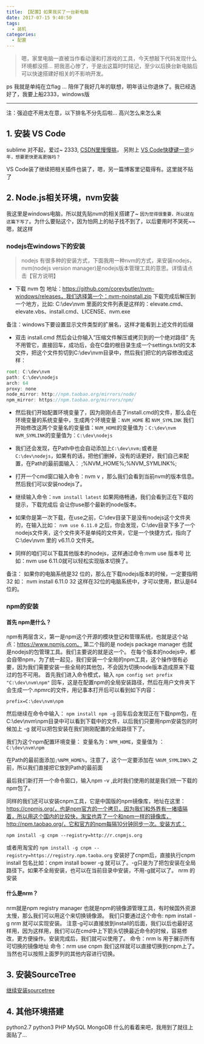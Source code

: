 ```yaml
---
title: 【配置】如果我买了一台新电脑
date: 2017-07-15 9:40:50
tags: 
  - 装机
categories: 
  - 配置
---
```


> 嗯，家里电脑一直被当作看动漫和打游戏的工具，今天想敲下代码发现什么环境都没搭… 把我恶心惨了，于是出这篇时时铭记，至少以后换台新电脑后可以快速搭建好相关的不影响开发。

ps 我就是单纯在立flag … 陪伴了我好几年的联想，明年该让你退休了。我已经选好了，我要上船2333，windows版

<!-- more -->

---

注：强迫症不用太在意，以下排名不分先后啦… 高兴怎么来怎么来

## 1. 安装 VS Code

sublime 对不起，爱过~  2333,  <a href="http://download.csdn.net/search?keywords=vscode">CSDN里慢慢挑</a>， 另附上 <a href="https://segmentfault.com/a/1190000007688656">VS Code快捷键一览</a>`少年，想要更快更高更强吗？`

VS Code装了继续把相关插件也装了，嗯，另一篇博客里记载得有。这里就不贴了

## 2. Node.js相关环境，nvm安装

我这里是windows电脑，所以就先贴nvm的相关搭建了~ `因为觉得很重要，所以就在这篇下写了`。为什么要贴这个，因为怕网上的帖子找不到了，以后要用时不哭死~~嗯，就这样

### nodejs在windows下的安装

> nodejs 有很多种的安装方式，下面我用一种nvm的方式，来安装nodejs，nvm(nodejs version manager)是nodejs版本管理工具的意思。详情请点击【官方说明】

* 下载 nvm 包 地址：https://github.com/coreybutler/nvm-windows/releases，我们选择第一个：nvm-noinstall.zip 下载完成后解压到一个地方，比如: C:\dev\nvm 里面的文件列表是这样的：elevate.cmd、elevate.vbs、install.cmd、LICENSE、nvm.exe

备注：windows下要设置显示文件类型的扩展名，这样才能看到上述文件的后缀

* 双击 install.cmd 然后会让你输入”压缩文件解压或拷贝到的一个绝对路径” 先不用管它，直接回车，成功后，会在C盘的根目录生成一个settings.txt的文本文件，把这个文件剪切到C:\dev\nvm目录中，然后我们把它的内容修改成这样：

```js
root: C:\dev\nvm 
path: C:\dev\nodejs 
arch: 64 
proxy: none 
node_mirror: http://npm.taobao.org/mirrors/node/ 
npm_mirror: https://npm.taobao.org/mirrors/npm/
```

* 然后我们开始配置环境变量了，因为刚刚点击了install.cmd的文件，那么会在环境变量的系统变量中，生成两个环境变量：`NVM_HOME` 和 `NVM_SYMLINK` 我们开始修改这两个变量名的变量值：`NVM_HOME`的变量值为：`C:\dev\nvm` `NVM_SYMLINK`的变量值为：`C:\dev\nodejs`

* 我们还会发现，在Path中也会自动添加上`C:\dev\nvm;`或者是`C:\dev\nodejs`，如果有的话，把他们删掉，没有的话更好，我们自己来配置，在Path的最前面输入： ;%NVM_HOME%;%NVM_SYMLINK%;

* 打开一个cmd窗口输入命令：nvm v ，那么我们会看到当前nvm的版本信息。然后我们可以安装nodejs了。

* 继续输入命令：`nvm install latest` 如果网络畅通，我们会看到正在下载的提示，下载完成后 会让你use那个最新的node版本。

* 如果你是第一次下载，在use之前，C:\dev目录下是没有nodejs这个文件夹的，在输入比如： `nvm use 6.11.0` 之后，你会发现，C:\dev目录下多了一个nodejs文件夹，这个文件夹不是单纯的文件夹，它是一个快捷方式，指向了 C:\dev\nvm 里的 v6.11.0 文件夹。

* 同样的咱们可以下载其他版本的nodejs，这样通过命令:nvm use 版本号 比如：nvm use 6.11.0就可以轻松实现版本切换了。

备注： 如果你的电脑系统是32 位的，那么在下载nodejs版本的时候，一定要指明 32 如： nvm install 6.11.0 32 这样在32位的电脑系统中，才可以使用，默认是64位的。

### npm的安装

#### 首先 npm是什么？ 

npm有两层含义，第一是npm这个开源的模块登记和管理系统，也就是这个站点：https://www.npmjs.com。 
第二个指的是 nodejs package manager 也就是nodejs的包管理工具。我们主要说的就是这一个。 
在每个版本的nodejs中，都会自带npm，为了统一起见，我们安装一个全局的npm工具，这个操作很有必要，因为我们需要安装一些全局的其他包，不会因为切换node版本造成原来下载过的包不可用。
首先我们进入命令模式，输入 `npm config set prefix "C:\dev\nvm\npm"` 回车，这是在配置npm的全局安装路径，然后在用户文件夹下会生成一个.npmrc的文件，用记事本打开后可以看到如下内容：

`prefix=C:\dev\nvm\npm`

然后继续在命令中输入： `npm install npm -g` 回车后会发现正在下载npm包，在C:\dev\nvm\npm目录中可以看到下载中的文件，以后我们只要用npm安装包的时候加上 -g 就可以把包安装在我们刚刚配置的全局路径下了。

我们为这个npm配置环境变量： 变量名为：`NPM_HOME`，变量值为 ：`C:\dev\nvm\npm`

在Path的最前面添加`;%NPM_HOME%`，注意了，这个一定要添加在 `%NVM_SYMLINK%` 之前，所以我们直接把它放到Path的最前面

最后我们新打开一个命令窗口，输入npm -v ,此时我们使用的就是我们统一下载的npm包了。

同样的我们还可以安装cnpm工具，它是中国版的npm镜像库，地址在这里：https://cnpmjs.org/，也是npm官方的一个拷贝，因为我们和外界有一堵墙隔着，所以用这个国内的比较快，淘宝也弄了一个和npm一样的镜像库，http://npm.taobao.org/，它和官方的npm每隔10分钟同步一次。安装方式：

    npm install -g cnpm --registry=http://r.cnpmjs.org

或者用淘宝的 `npm install -g cnpm --registry=https://registry.npm.taoba.org`
安装好了cnpm后，直接执行cnpm install 包名比如：cnpm install bower -g 就可以了。-g只是为了把包安装在全局路径下。如果不全局安装，也可以在当前目录中安装，不用-g就可以了。
nrm 的安装

#### 什么是nrm？ 

nrm就是npm registry manager 也就是npm的镜像源管理工具，有时候国外资源太慢，那么我们可以用这个来切换镜像源。 
我们只要通过这个命令: npm install -g nrm 就可以实现安装。 
注意-g可以直接放到install的后面，我们以后也最好这样用，因为这样用，我们可以在cmd中上下箭头切换最近命令的时候，容易修改，更方便操作。安装完成后，我们就可以使用了。
命令：nrm ls 用于展示所有可切换的镜像地址
命令：nrm use cnpm 我们这样就可以直接切换到cnpm上了。当然也可以按照上面罗列的其他内容进行切换。


## 3. 安装SourceTree

<a href="http://download.csdn.net/download/wljk506/9888747">继续安装sourcetree</a>


## 4. 其他环境搭建

python2.7 python3 PHP MySQL MongoDB 什么的看着来吧，我用到了就往上面贴了…